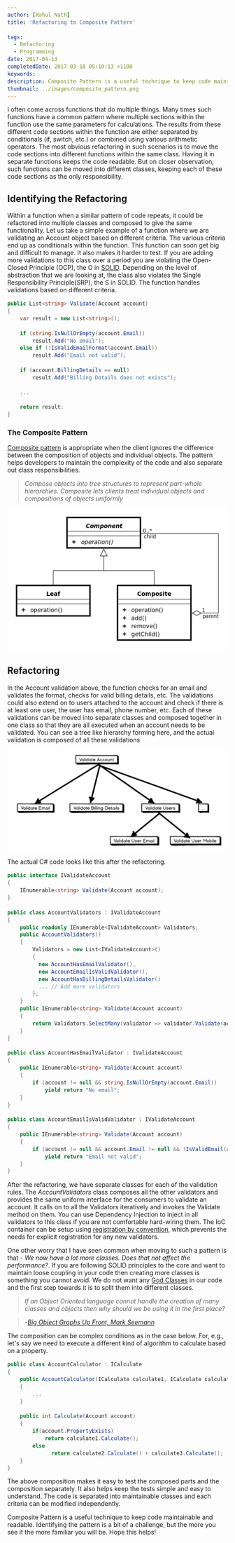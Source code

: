 ```yaml
---
author: [Rahul Nath]
title: 'Refactoring to Composite Pattern'
  
tags:
  - Refactoring
  - Programming
date: 2017-04-13
completedDate: 2017-03-18 05:10:13 +1100
keywords:
description: Composite Pattern is a useful technique to keep code maintainable and readable.
thumbnail: ../images/composite_pattern.png
---
```


I often come across functions that do multiple things. Many times such functions have a common pattern where multiple sections within the function use the same parameters for calculations. The results from these different code sections within the function are either separated by conditionals (if, switch, etc.) or combined using various arithmetic operators. The most obvious refactoring in such scenarios is to move the code sections into different functions within the same class. Having it in separate functions keeps the code readable. But on closer observation, such functions can be moved into different classes, keeping each of these code sections as the only responsibility.

## Identifying the Refactoring

Within a function when a similar pattern of code repeats, it could be refactored into multiple classes and composed to give the same functionality. Let us take a simple example of a function where we are validating an Account object based on different criteria. The various criteria end up as conditionals within the function. This function can soon get big and difficult to manage. It also makes it harder to test. If you are adding more validations to this class over a period you are violating the Open-Closed Principle (OCP), the O in [SOLID](http://butunclebob.com/ArticleS.UncleBob.PrinciplesOfOod). Depending on the level of abstraction that we are looking at, the class also violates the Single Responsibility Principle(SRP), the S in SOLID. The function handles validations based on different criteria.

```csharp
public List<string> Validate(Account account)
{
    var result = new List<string>();

    if (string.IsNullOrEmpty(account.Email))
        result.Add("No email");
    else if (!IsValidEmailFormat(account.Email))
        result.Add("Email not valid");

    if (account.BillingDetails == null)
        result.Add("Billing Details does not exists");

    ...

    return result;
}
```

### The Composite Pattern

[Composite pattern](https://en.wikipedia.org/wiki/Composite_pattern) is appropriate when the client ignores the difference between the composition of objects and individual objects. The pattern helps developers to maintain the complexity of the code and also separate out class responsibilities.

> _Compose objects into tree structures to represent part-whole hierarchies. Composite lets clients treat individual objects and compositions of objects uniformly_

<img alt="Composite Pattern" src="../images/composite_pattern.png" />

## Refactoring

In the Account validation above, the function checks for an email and validates the format, checks for valid billing details, etc. The validations could also extend on to users attached to the account and check if there is at least one user, the user has email, phone number, etc. Each of these validations can be moved into separate classes and composed together in one class so that they are all executed when an account needs to be validated. You can see a tree like hierarchy forming here, and the actual validation is composed of all these validations

<img alt="Account Validation hierarchy" src="../images/composite_pattern_validation.png" />

The actual C# code looks like this after the refactoring.

```csharp
public interface IValidateAccount
{
    IEnumerable<string> Validate(Account account);
}

public class AccountValidators : IValidateAccount
{
    public readonly IEnumerable<IValidateAccount> Validators;
    public AccountValidators()
    {
        Validators = new List<IValidateAccount>()
        {
          new AccountHasEmailValidator(),
          new AccountEmailIsValidValidator(),
          new AccountHasBillingDetailsValidator()
          ... // Add more validators
        };
    }
    public IEnumerable<string> Validate(Account account)
    {
        return Validators.SelectMany(validator => validator.Validate(account));
    }
}

public class AccountHasEmailValidator : IValidateAccount
{
    public IEnumerable<string> Validate(Account account)
    {
        if (account != null && string.IsNullOrEmpty(account.Email))
            yield return "No email";
    }
}

public class AccountEmailIsValidValidator : IValidateAccount
{
    public IEnumerable<string> Validate(Account account)
    {
        if (account != null && account.Email != null && !IsValidEmail(account.Email))
            yield return "Email not valid";
    }
}
```

After the refactoring, we have separate classes for each of the validation rules. The _AccountValidators_ class composes all the other validators and provides the same uniform interface for the consumers to validate an account. It calls on to all the Validators iteratively and invokes the Validate method on them. You can use Dependency Injection to inject in all validators to this class if you are not comfortable hard-wiring them. The IoC container can be setup using [registration by convention](http://www.rahulpnath.com/blog/ioc-registration-by-convention/), which prevents the needs for explicit registration for any new validators.

One other worry that I have seen common when moving to such a pattern is that - _We now have a lot more classes. Does that not affect the performance?_. If you are following SOLID principles to the core and want to maintain loose coupling in your code then creating more classes is something you cannot avoid. We do not want any
[God Classes](http://wiki.c2.com/?GodClass) in our code and the first step towards it is to split them into different classes.

> _If an Object Oriented language cannot handle the creation of many classes and objects then why should we be using it in the first place?_

> -_[Big Object Graphs Up Front, Mark Seemann](https://vimeo.com/68378923)_

The composition can be complex conditions as in the case below. For, e.g., let's say we need to execute a different kind of algorithm to calculate based on a property.

```csharp
public class AccountCalculator : ICalculate
{
    public AccountCalculator(ICalculate calculate1, ICalculate calculate2, ICalculate calculate3)
    {
        ...
    }

    public int Calculate(Account account)
    {
        if(account.PropertyExists)
            return calculate1.Calculate();
        else
              return calculate2.Calculate() + calculate3.Calculate();
    }
}
```

The above composition makes it easy to test the composed parts and the composition separately. It also helps keep the tests simple and easy to understand. The code is separated into maintainable classes and each criteria can be modified independently.

Composite Pattern is a useful technique to keep code maintainable and readable. Identifying the pattern is a bit of a challenge, but the more you see it the more familiar you will be. Hope this helps!
